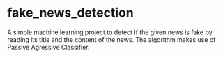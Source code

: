# fake_news_detection
A simple machine learning project to detect if the given news is fake by reading its title and the content of the news. The algorithm makes use of Passive Agressive Classifier.
